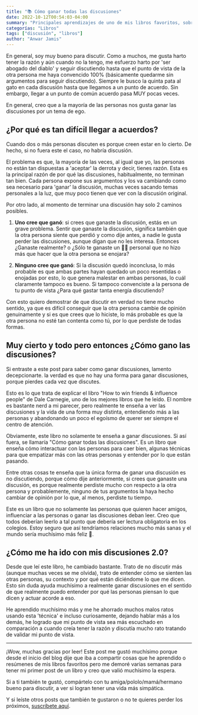 ```yaml
---
title: "📚 Cómo ganar todas las discusiones"
date: 2022-10-12T00:54:03-04:00
summary: "Principales aprendizajes de uno de mis libros favoritos, sobre cómo ganar discusiones el 100% de las veces."
categorías: "Libros"
tags: ["discusión", "libros"]
author: "Anwar Jamis"
---
```

En general, soy muy bueno para discutir. Como a muchos, me gusta harto tener la razón y aún cuando no la tengo, me esfuerzo harto por 'ser abogado del diablo' y seguir discutiendo hasta que el punto de vista de la otra persona me haya convencido 100% (básicamente quedarme sin argumentos para seguir discutiendo). Siempre le busco la quinta pata al gato en cada discusión hasta que llegamos a un punto de acuerdo. Sin embargo, llegar a un punto de común acuerdo pasa MUY pocas veces.

En general, creo que a la mayoría de las personas nos gusta ganar las discusiones por un tema de ego.

## ¿Por qué es tan difícil llegar a acuerdos?

Cuando dos o más personas discuten es porque creen estar en lo cierto. De hecho, si no fuera este el caso, no habría discusión.

El problema es que, la mayoría de las veces, al igual que yo, las personas no están tan dispuestas a 'aceptar' la derrota y decir, tienes razón. Esta es la principal razón de por qué las discusiones, habitualmente, no terminan tan bien. Cada persona expone sus argumentos y los va cambiando como sea necesario para 'ganar' la discusión, muchas veces sacando temas personales a la luz, que muy poco tienen que ver con la discusión original.

Por otro lado, al momento de terminar una discusión hay solo 2 caminos posibles.

1. **Uno cree que ganó**: si crees que ganaste la discusión, estás en un grave problema. Sentir que ganaste la discusión, significa también que la otra persona siente que perdió y como dije antes, a nadie le gusta perder las discusiones, aunque digan que no les interesa. Entonces ¿Ganaste realmente? o ¿Sólo te ganaste un 👍🏽 personal que no hizo más que hacer que la otra persona se enojara?

2. **Ninguno cree que ganó**: Si la discusión quedó inconclusa, lo más probable es que ambas partes hayan quedado un poco resentidas o enojadas por esto, lo que genera malestar en ambas personas, lo cuál claramente tampoco es bueno. Si tampoco convenciste a la persona de tu punto de vista ¿Para qué gastar tanta energía discutiendo?

Con esto quiero demostrar de que discutir en verdad no tiene mucho sentido, ya que es difícil conseguir que la otra persona cambie de opinión genuinamente y si es que crees que lo hiciste, lo más probable es que la otra persona no esté tan contenta como tú, por lo que perdiste de todas formas.

## Muy cierto y todo pero entonces ¿Cómo gano las discusiones?
Si entraste a este post para saber como ganar discusiones, lamento decepcionarte. la verdad es que no hay una forma para ganar discusiones, porque pierdes cada vez que discutes.

Esto es lo que trata de explicar el libro "How to win friends & influence people" de Dale Carnegie, uno de los mejores libros que he leído. El nombre es bastante nerd a mi parecer, pero realmente te enseña a ver las discusiones y la vida de una forma muy distinta, entendiendo más a las personas y abandonando un poco el egoísmo de querer ser siempre el centro de atención.

Obviamente, este libro no solamente te enseña a ganar discusiones. Si así fuera, se llamaría "Cómo ganar todas las discusiones". Es un libro que enseña cómo interactuar con las personas para caer bien, algunas técnicas para que empatizar más con las otras personas y entender por lo que están pasando.

Entre otras cosas te enseña que la única forma de ganar una discusión es no discutiendo, porque cómo dije anteriormente, si crees que ganaste una discusión, es porque realmente perdiste mucho con respecto a la otra persona y probablemente, ninguno de tus argumentos la haya hecho cambiar de opinión por lo que, al menos, perdiste tu tiempo.

Este es un libro que no solamente las personas que quieren hacer amigos, influenciar a las personas o ganar las discusiones deban leer. Creo que todos deberían leerlo a tal punto que debería ser lectura obligatoria en los colegios. Estoy seguro que así tendríamos relaciones mucho más sanas y el mundo sería muchísimo más feliz 🌈.

## ¿Cómo me ha ido con mis discusiones 2.0?
Desde que leí este libro, he cambiado bastante. Trato de no discutir más (aunque muchas veces se me olvida), trato de entender cómo se sienten las otras personas, su contexto y por qué están diciéndome lo que me dicen. Esto sin duda ayuda muchísimo a realmente ganar discusiones en el sentido de que realmente puedo entender por qué las personas piensan lo que dicen y actuar acorde a eso.

He aprendido muchísimo más y me he ahorrado muchos malos ratos usando esta 'técnica' e incluso curiosamente, dejando hablar más a los demás, he logrado que mi punto de vista sea más escuchado en comparación a cuando creía tener la razón y discutía mucho rato tratando de validar mi punto de vista.

---
¡Wow, muchas gracias por leer! Este post me gustó muchísimo porque desde el inicio del blog dije que iba a compartir cosas que he aprendido o resúmenes de mis libros favoritos pero me demoré varias semanas para tener mi primer post de un libro y creo que valió muchísimo la espera.

Si a ti también te gustó, compártelo con tu amiga/pololo/mamá/hermano bueno para discutir, a ver si logran tener una vida más simpática.

Y si leíste otros posts que también te gustaron o no te quieres perder los próximos, [suscríbete aquí](https://www.anwarjamis.com/subscription/).
